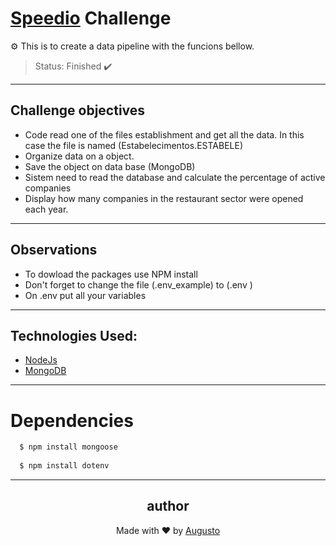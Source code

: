 # [Speedio](https://speedio.com.br/spd/?gclid=Cj0KCQiA15yNBhDTARIsAGnwe0WvxGC3RFhbesOfOc7mFWeqirmA5Asrjf_nL440dgnh05_zpTi3fX8aAvwHEALw_wcB) Challenge
⚙️ This is to create a data pipeline with the funcions bellow.

>Status: Finished ✔️
---
## Challenge objectives 
+ Code read one of the files establishment and get all the data. In this case the file is named (Estabelecimentos.ESTABELE)
+ Organize data on a object.
+ Save the object on data base (MongoDB)
+ Sistem need to read the database and calculate the percentage of active companies
+ Display how many companies in the restaurant sector were opened each year.
---
## Observations 
+ To dowload the packages use NPM install
+ Don't forget to change the file (.env_example) to (.env )
+ On .env put all your variables 
---
## Technologies Used:

+ [NodeJs](https://nodejs.org/en/)
+ [MongoDB](https://docs.mongodb.com)

---
# Dependencies
```bash
  $ npm install mongoose
  
  $ npm install dotenv
```
---

<h2 align='center'>author</h2>
<div align='center'>
  Made with ❤️ by <a href="https://github.com/AugustoBernardes">Augusto</a>
</div>

